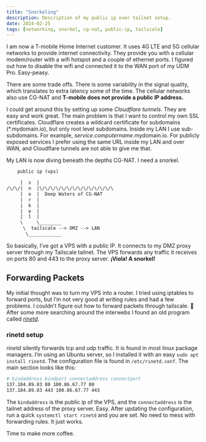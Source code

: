 ```yaml
---
title: "Snorkeling"
description: Description of my public ip over tailnet setup.
date: 2024-02-25
tags: [networking, snorkel, cg-nat, public-ip, tailscale]
---
```

I am now a T-mobile Home Internet customer. It uses 4G LTE and 5G cellular networks to provide internet connectivity. They provide you with a cellular modem/router with a wifi hotspot and a couple of ethernet ports. I figured out how to disable the wifi and connected it to the WAN port of my UDM Pro. Easy-peasy.

There are some trade offs. There is some variability in the signal quality, which translates to extra latency some of the time. The cellular networks also use CG-NAT and **T-mobile does not provide a public IP address.**

I could get around this by setting up some *Cloudflare tunnels*. They are easy and work great. The main problem is that I want to control my own SSL certificates. Cloudflare creates a wildcard certificate for subdomains (*.mydomain.io), but only root level subdomains. Inside my LAN I use sub-subdomains. For example, *service.computername*.mydomain.io. For publicly exposed services I prefer using the same URL inside my LAN and over WAN, and Cloudflare tunnels are not able to give me that.

My LAN is now diving beneath the depths CG-NAT. I need a snorkel.

```txt
    public ip (vps)

     |  s  |
/\/\/|  n  |\/\/\/\/\/\/\/\/\/\/\/\/\/\
     |  o  |  Deep Waters of CG-NAT
     |  r  |
     |  k  |
     |  e  |
     |  l  |
     \     \________
      \  tailscale --> DMZ --> LAN
       \____________

```

So basically, I’ve got a VPS with a public IP. It connects to my DMZ proxy server through my Tailscale tailnet. The VPS forwards any traffic it receives on ports 80 and 443 to the proxy server. **¡Viola! A snorkel!**

## Forwarding Packets
My initial thought was to turn my VPS into a router. I tried using iptables to forward ports, but I’m not very good at writing rules and had a few problems. I couldn’t figure out how to forward packets through tailscale. 🤔 After some more searching around the interwebs I found an old program called *[rinetd](https://github.com/samhocevar/rinetd)*.

### rinetd setup
*rinetd* silently forwards tcp and udp traffic. It is found in most linux package managers. I’m using an Ubuntu server, so I installed it with an easy `sudo apt install rinetd`. The configuration file is found in `/etc/rinetd.conf`. The main section looks like this:

```bash
# bindaddress bindport connectaddress connectport
137.184.89.83 80 100.86.67.77 80
137.184.89.83 443 100.86.67.77 443
```
The `bindaddress` is the public ip of the VPS, and the `connectaddress` is the tailnet address of the proxy server. Easy. After updating the configuration, run a quick `systemctl start rinetd` and you are set. No need to mess with forwarding rules. It just works.

Time to make more coffee.
